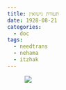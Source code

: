 ```yaml
---
title: תעודת נישואין
date: 1928-08-21
categories:
  - doc
tags:
  - needtrans
  - nehama
  - itzhak
---
```


<figure class="half">
    <a  href="/haskindocs/assets/images/1928-08-21-marriage-certificate.jpg">
    <img src="/haskindocs/assets/images/1928-08-21-marriage-certificate.jpg"></a>
</figure>

